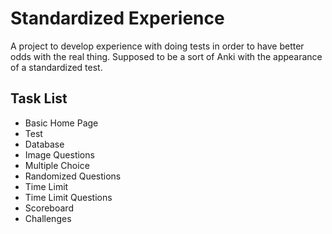 # Standardized Experience
A project to develop experience with doing tests in order to have better odds with the real thing. Supposed to be a sort of Anki with the appearance of a standardized test.

## Task List
 * Basic Home Page
 * Test
 * Database
 * Image Questions
 * Multiple Choice
 * Randomized Questions
 * Time Limit
 * Time Limit Questions
 * Scoreboard
 * Challenges

